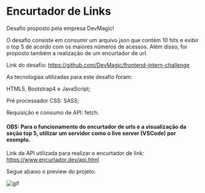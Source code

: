 # Encurtador de Links

Desafio proposto pela empresa DevMagic!

O desafio consiste em consumir um arquivo json que contém 10 hits e exibir o top 5 de acordo com os maiores números de acessos. Além disso, foi proposto também a realização de um encurtador de url.

Link do desafio: https://github.com/DevMagic/frontend-intern-challenge

As tecnologias utilizadas para este desafio foram:

HTML5, Bootstrap4 e JavaScript;

Pré processador CSS: SASS;

Requisição e consumo de API: fetch.

#### OBS: Para o funcionamento do encurtador de urls e a visualização da seção top 5, utilizar um servidor como o live server (VSCode) por exemplo.

Link da API utilizada para realizar o encurtador de link: https://www.encurtador.dev/api.html

Segue abaixo o preview do projeto:

![gif](https://github.com/giosantos99/EncurtadorDeLinks/assets/143277271/633cb6de-c134-4433-ae17-21cbea3835c6)
